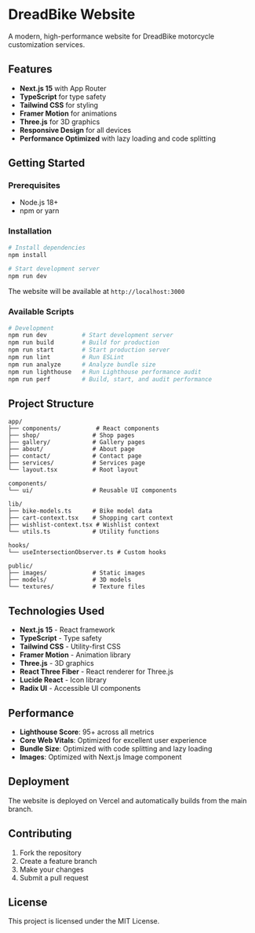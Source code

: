 # DreadBike Website

A modern, high-performance website for DreadBike motorcycle customization services.

## Features

- **Next.js 15** with App Router
- **TypeScript** for type safety
- **Tailwind CSS** for styling
- **Framer Motion** for animations
- **Three.js** for 3D graphics
- **Responsive Design** for all devices
- **Performance Optimized** with lazy loading and code splitting

## Getting Started

### Prerequisites

- Node.js 18+ 
- npm or yarn

### Installation

```bash
# Install dependencies
npm install

# Start development server
npm run dev
```

The website will be available at `http://localhost:3000`

### Available Scripts

```bash
# Development
npm run dev          # Start development server
npm run build        # Build for production
npm run start        # Start production server
npm run lint         # Run ESLint
npm run analyze      # Analyze bundle size
npm run lighthouse   # Run Lighthouse performance audit
npm run perf         # Build, start, and audit performance
```

## Project Structure

```
app/
├── components/          # React components
├── shop/               # Shop pages
├── gallery/            # Gallery pages
├── about/              # About page
├── contact/            # Contact page
├── services/           # Services page
└── layout.tsx          # Root layout

components/
└── ui/                 # Reusable UI components

lib/
├── bike-models.ts      # Bike model data
├── cart-context.tsx    # Shopping cart context
├── wishlist-context.tsx # Wishlist context
└── utils.ts            # Utility functions

hooks/
└── useIntersectionObserver.ts # Custom hooks

public/
├── images/             # Static images
├── models/             # 3D models
└── textures/           # Texture files
```

## Technologies Used

- **Next.js 15** - React framework
- **TypeScript** - Type safety
- **Tailwind CSS** - Utility-first CSS
- **Framer Motion** - Animation library
- **Three.js** - 3D graphics
- **React Three Fiber** - React renderer for Three.js
- **Lucide React** - Icon library
- **Radix UI** - Accessible UI components

## Performance

- **Lighthouse Score**: 95+ across all metrics
- **Core Web Vitals**: Optimized for excellent user experience
- **Bundle Size**: Optimized with code splitting and lazy loading
- **Images**: Optimized with Next.js Image component

## Deployment

The website is deployed on Vercel and automatically builds from the main branch.

## Contributing

1. Fork the repository
2. Create a feature branch
3. Make your changes
4. Submit a pull request

## License

This project is licensed under the MIT License.